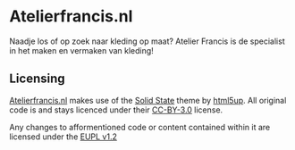 # Atelierfrancis.nl
Naadje los of op zoek naar kleding op maat? Atelier Francis is de specialist in het maken en vermaken van kleding!

## Licensing
[Atelierfrancis.nl](https://atelierfrancis.nl) makes use of the [Solid State](https://html5up.net/solid-state) theme by [html5up](https://html5up.net/). All original code is and stays licenced under their [CC-BY-3.0](https://html5up.net/license) license.

Any changes to afformentioned code or content contained within it are licensed under the [EUPL v1.2](LICENSE.md)